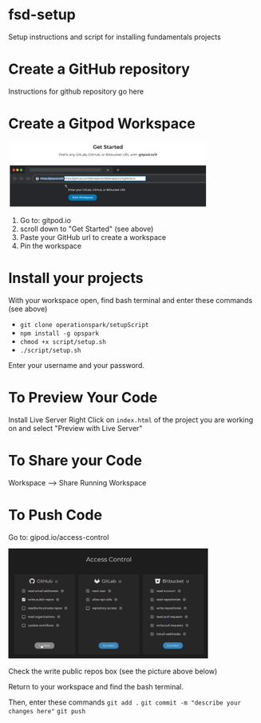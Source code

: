 # fsd-setup
Setup instructions and script for installing fundamentals projects

# Create a GitHub repository

Instructions for github repository go here

# Create a Gitpod Workspace

<img style="width: 400px" src="https://github.com/OperationSpark/fsd-setup/blob/master/create-workspace-gitpod.png?raw=true">

1. Go to: gitpod.io 
2. scroll down to "Get Started" (see above)
3. Paste your GitHub url to create a workspace
4. Pin the workspace

# Install your projects

With your workspace open, find bash terminal and enter these commands (see above)
* `git clone operationspark/setupScript`
* `npm install -g opspark`
* `chmod +x script/setup.sh`
* `./script/setup.sh`

Enter your username and your password.

# To Preview Your Code
Install Live Server
Right Click on `index.html` of the project you are working on and select "Preview with Live Server"

# To Share your Code

Workspace --> Share Running Workspace

# To Push Code

Go to: gipod.io/access-control

<img style="width: 400px" src="https://github.com/OperationSpark/fsd-setup/blob/master/authorize-github-push.png?raw=true">

Check the write public repos box (see the picture above below)

Return to your workspace and find the bash terminal.

Then, enter these commands
`git add .`
`git commit -m "describe your changes here"`
`git push`
